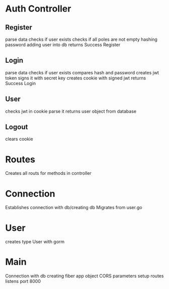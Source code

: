 # Auth Controller
 ## Register
 parse data
 checks if user exists
 checks if all poles are not empty
 hashing password
 adding user into db
 returns Success Register
 
 ## Login
 parse data
 checks if user exists
 compares hash and password
 creates jwt token
 signs it with secret key
 creates cookie with signed jwt
 returns Success Login
 
 ## User
 checks jwt in cookie
 parse it
 returns user object from database
 
 ## Logout
 clears cookie

# Routes
Creates all routs for methods in controller

# Connection
Establishes connection with db/creating db
Migrates from user.go

# User
creates type User with gorm

# Main
Connection with db
creating fiber app object
CORS parameters
setup routes
listens port 8000